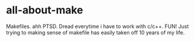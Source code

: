 # all-about-make

Makefiles. ahh PTSD.
Dread everytime i have to work with c/c++. FUN! Just trying to making sense of makefile has easily taken off 10 years of my life.
